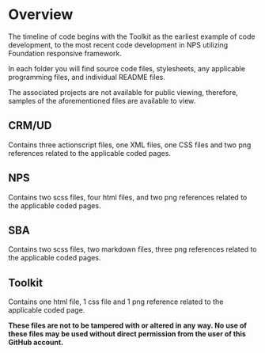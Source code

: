 # Overview
<p>The timeline of code begins with the Toolkit as the earliest example of code development, to the most recent code development in NPS utilizing Foundation responsive framework.<p>
<p>In each folder you will find source code files, stylesheets, any applicable programming files, and individual README files.</p>
<p>The associated projects are not available for public viewing, therefore, samples of the aforementioned files are available to view.</p>
  
## CRM/UD
<p>Contains three actionscript files, one XML files, one CSS files and two png references related to the applicable coded pages.</p>

## NPS
<p>Contains two scss files, four html files, and two png references related to the applicable coded pages.</p>

## SBA
<p>Contains two scss files, two markdown files, three png references related to the applicable coded pages.</p>

## Toolkit
<p>Contains one html file, 1 css file and 1 png reference related to the applicable coded page.</p>



<b>These files are not to be tampered with or altered in any way. No use of these files may be used without direct permission from the user of this GitHub account.</b>
